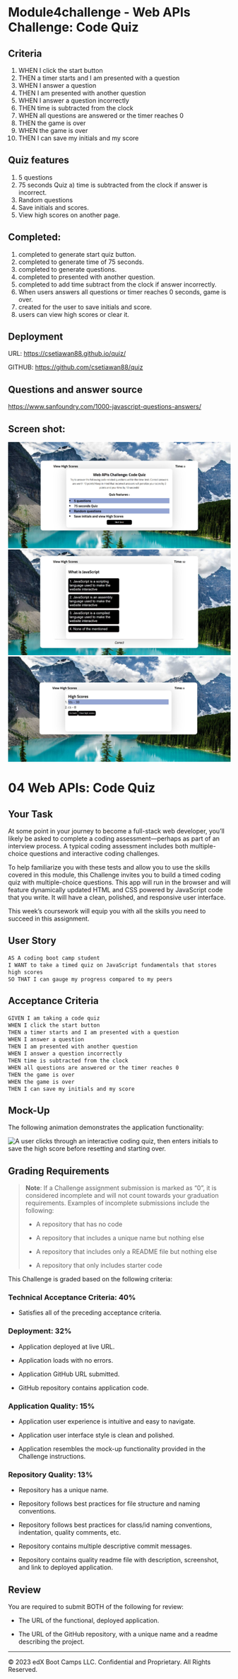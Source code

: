 # Module4challenge - Web APIs Challenge: Code Quiz

## Criteria
1) WHEN I click the start button
2) THEN a timer starts and I am presented with a question
3) WHEN I answer a question
4) THEN I am presented with another question
5) WHEN I answer a question incorrectly
6) THEN time is subtracted from the clock
7) WHEN all questions are answered or the timer reaches 0
8) THEN the game is over
9) WHEN the game is over
10) THEN I can save my initials and my score

## Quiz features
1) 5 questions
2) 75 seconds Quiz
    a) time is subtracted from the clock if answer is incorrect.
3) Random questions
4) Save initials and scores.
5) View high scores on another page.

## Completed:
1) completed to generate start quiz button.
2) completed to generate time of 75 seconds.
3) completed to generate questions.
4) completed to presented with another question.
5) completed to add time subtract from the clock if answer incorrectly.
6) When users answers all questions or timer reaches 0 seconds, game is over.
7) created for the user to save initials and score. 
8) users can view high scores or clear it.

## Deployment
  URL: https://csetiawan88.github.io/quiz/

  GITHUB: https://github.com/csetiawan88/quiz

## Questions and answer source
https://www.sanfoundry.com/1000-javascript-questions-answers/

## Screen shot:
![Web APIs Challenge: Code Quiz - Screen Shot1](./assets/img/screenshot1.jpg)
![Web APIs Challenge: Code Quiz - Screen Shot2](./assets/img/screenshot2.jpg)
![Web APIs Challenge: Code Quiz - Screen Shot3](./assets/img/screenshot3.jpg)

# 04 Web APIs: Code Quiz

## Your Task

At some point in your journey to become a full-stack web developer, you’ll likely be asked to complete a coding assessment&mdash;perhaps as part of an interview process. A typical coding assessment includes both multiple-choice questions and interactive coding challenges. 

To help familiarize you with these tests and allow you to use the skills covered in this module, this Challenge invites you to build a timed coding quiz with multiple-choice questions. This app will run in the browser and will feature dynamically updated HTML and CSS powered by JavaScript code that you write. It will have a clean, polished, and responsive user interface. 

This week’s coursework will equip you with all the skills you need to succeed in this assignment.

## User Story

```
AS A coding boot camp student
I WANT to take a timed quiz on JavaScript fundamentals that stores high scores
SO THAT I can gauge my progress compared to my peers
```

## Acceptance Criteria

```
GIVEN I am taking a code quiz
WHEN I click the start button
THEN a timer starts and I am presented with a question
WHEN I answer a question
THEN I am presented with another question
WHEN I answer a question incorrectly
THEN time is subtracted from the clock
WHEN all questions are answered or the timer reaches 0
THEN the game is over
WHEN the game is over
THEN I can save my initials and my score
```

## Mock-Up

The following animation demonstrates the application functionality:

![A user clicks through an interactive coding quiz, then enters initials to save the high score before resetting and starting over.](./Assets/04-web-apis-homework-demo.gif)

## Grading Requirements

> **Note**: If a Challenge assignment submission is marked as “0”, it is considered incomplete and will not count towards your graduation requirements. Examples of incomplete submissions include the following:
>
> * A repository that has no code
>
> * A repository that includes a unique name but nothing else
>
> * A repository that includes only a README file but nothing else
>
> * A repository that only includes starter code

This Challenge is graded based on the following criteria: 

### Technical Acceptance Criteria: 40%

* Satisfies all of the preceding acceptance criteria.

### Deployment: 32%

* Application deployed at live URL.

* Application loads with no errors.

* Application GitHub URL submitted.

* GitHub repository contains application code.

### Application Quality: 15%

* Application user experience is intuitive and easy to navigate.

* Application user interface style is clean and polished.

* Application resembles the mock-up functionality provided in the Challenge instructions.

### Repository Quality: 13%

* Repository has a unique name.

* Repository follows best practices for file structure and naming conventions.

* Repository follows best practices for class/id naming conventions, indentation, quality comments, etc.

* Repository contains multiple descriptive commit messages.

* Repository contains quality readme file with description, screenshot, and link to deployed application.

## Review

You are required to submit BOTH of the following for review:

* The URL of the functional, deployed application.

* The URL of the GitHub repository, with a unique name and a readme describing the project.

---

© 2023 edX Boot Camps LLC. Confidential and Proprietary. All Rights Reserved.
